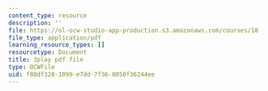 ```yaml
---
content_type: resource
description: ''
file: https://ol-ocw-studio-app-production.s3.amazonaws.com/courses/18-06sc-linear-algebra-fall-2011/f88df3281099e7dd7f368050f36244ee_0oBJN8F616U.pdf
file_type: application/pdf
learning_resource_types: []
resourcetype: Document
title: 3play pdf file
type: OCWFile
uid: f88df328-1099-e7dd-7f36-8050f36244ee
---
```

